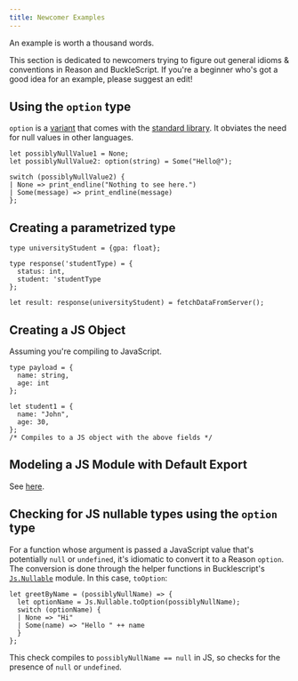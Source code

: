 ```yaml
---
title: Newcomer Examples
---
```


An example is worth a thousand words.

This section is dedicated to newcomers trying to figure out general idioms & conventions in Reason and BuckleScript. If you're a beginner who's got a good idea for an example, please suggest an edit!

## Using the `option` type

`option` is a [variant](variant.md) that comes with the [standard library](/api/index.html). It obviates the need for null values in other languages.

```reason
let possiblyNullValue1 = None;
let possiblyNullValue2: option(string) = Some("Hello@");

switch (possiblyNullValue2) {
| None => print_endline("Nothing to see here.")
| Some(message) => print_endline(message)
};
```

## Creating a parametrized type

```reason
type universityStudent = {gpa: float};

type response('studentType) = {
  status: int,
  student: 'studentType
};

let result: response(universityStudent) = fetchDataFromServer();
```

## Creating a JS Object

Assuming you're compiling to JavaScript.

```reason
type payload = {
  name: string,
  age: int
};

let student1 = {
  name: "John",
  age: 30,
};
/* Compiles to a JS object with the above fields */
```

## Modeling a JS Module with Default Export

See [here](https://bucklescript.github.io/docs/en/import-export.html#import-a-default-value).

## Checking for JS nullable types using the `option` type

For a function whose argument is passed a JavaScript value that's potentially `null` or `undefined`, it's idiomatic to convert it to a Reason `option`. The conversion is done through the helper functions in Bucklescript's [`Js.Nullable`](http://bucklescript.github.io/bucklescript/api/Js.html#TYPEnullable) module. In this case, `toOption`:

```reason
let greetByName = (possiblyNullName) => {
  let optionName = Js.Nullable.toOption(possiblyNullName);
  switch (optionName) {
  | None => "Hi"
  | Some(name) => "Hello " ++ name
  }
};
```

This check compiles to `possiblyNullName == null` in JS, so checks for the presence of `null` or `undefined`.
